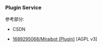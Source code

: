 ### Plugin Service
参考部分:

- CSDN

- [1689295068/Miraibot (Plugin)](https://github.com/1689295608/MiraiBot/tree/main/src/com/windowx/miraibot/plugin) [AGPL v3]
